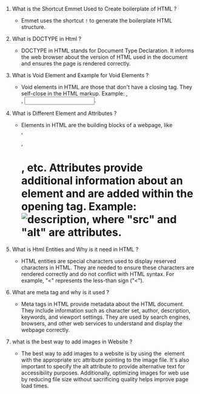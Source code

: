 1. What is the Shortcut Emmet Used to Create boilerplate of HTML ?
   - Emmet uses the shortcut `!` to generate the boilerplate HTML structure.

2. What is DOCTYPE in Html ?
   - DOCTYPE in HTML stands for Document Type Declaration. It informs the web browser about the version of HTML used in the document and ensures the page is rendered correctly.

3. What is Void Element and Example for Void Elements ?
   - Void elements in HTML are those that don't have a closing tag. They self-close in the HTML markup. Example: <img>, <br>, <input>.

4. What is Different Element and Attributes ?
   - Elements in HTML are the building blocks of a webpage, like <div>, <p>, <h1>, etc. Attributes provide additional information about an element and are added within the opening tag. Example: <img src="image.jpg" alt="description">, where "src" and "alt" are attributes.

5. What is Html Entities and Why is it need in HTML ?
   - HTML entities are special characters used to display reserved characters in HTML. They are needed to ensure these characters are rendered correctly and do not conflict with HTML syntax. For example, "&lt;" represents the less-than sign ("<").

6. What are meta tag and why is it used ?
   - Meta tags in HTML provide metadata about the HTML document. They include information such as character set, author, description, keywords, and viewport settings. They are used by search engines, browsers, and other web services to understand and display the webpage correctly.

7. what is the best way to add images in Website ?
   - The best way to add images to a website is by using the <img> element with the appropriate src attribute pointing to the image file. It's also important to specify the alt attribute to provide alternative text for accessibility purposes. Additionally, optimizing images for web use by reducing file size without sacrificing quality helps improve page load times.
